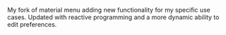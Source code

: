 My fork of material menu adding new functionality for my specific use cases. Updated with reactive programming and a more dynamic ability to edit preferences.
